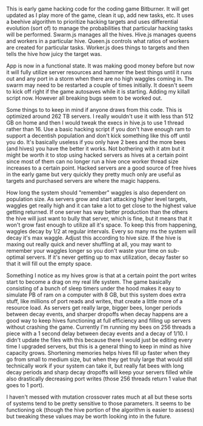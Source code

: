 This is early game hacking code for the coding game Bitburner.  It will get updated as I play more of the game, clean it up, add new tasks, etc.  It uses a beehive algorithm to prioritize
hacking targets and uses differential evolution (sort of) to manage the probabilities that particular hacking tasks will be performed.  Swarm.js manages all the hives.  Hive.js manages queens
and workers in a particular hive.  Queen.js controls what ratios of workers are created for particular tasks.  Worker.js does things to targets and then tells the hive how juicy the target was.

App is now in a functional state.  It was making good money before but now it will fully utilize server resources and hammer the best things until it runs out and any port in a storm when there are no high waggles coming in.  The swarm may need to be restarted a couple of times initially.  It doesn't seem to kick off right if the game autosaves while it is starting.  Adding my killall script now.  However all breaking bugs seem to be worked out.

Some things to to keep in mind if anyone draws from this code.  This is optimized around 262 TB servers.  I really wouldn't use it with less than 512 GB on home and then I would tweak the execs in hive.js to use 1 thread rather than 16.  Use a basic hacking script if you don't have enough ram to support a decentish population and don't kick something like this off until you do.  It's basically useless if you only have 2 bees and the more bees (and hives) you have the better it works.  Not bothering with it atm but it might be worth it to stop using hacked servers as hives at a certain point since most of them can no longer run a hive once worker thread size increases to a certain point.  Hacked servers are a good source of free hives in the early game but very quickly they pretty much only are useful as targets and purchased servers are where the magic happens.

How long the system should "remember" waggles is also dependent on population size.  As servers grow and start attacking higher level targets, waggles get really high and it can take a lot to get close to the highest value getting returned.  If one server has way better production than the others the hive will just want to bully that server, which is fine, but it means that it won't grow fast enough to utilize all it's space.  To keep this from happening, waggles decay by 1/2 at regular intervals. Every so many ms the system will decay it's max waggle.  Adjust this according to hive size.  If the hive is maxing out really quick and never shuffling at all, you may want to remember your waggles longer so you don't waste your time on sub-optimal servers.  If it's never getting up to max utilization, decay faster so that it will fill out the empty space.

Something I notice as my hives grow is that at a certain point the port writes start to become a drag on my real life system.  The game basically consisting of a bunch of sleep timers under the hood makes it easy to simulate PB of ram on a computer with 8 GB, but this system does extra stuff, like millions of port reads and writes, that create a little more of a resource load.  As servers get really large, bigger bees, longer periods between decay events, and sharper dropoffs when decay happens are a good way to keep hives functioning at full efficiency and filling up servers without crashing the game.  Currently I'm running my bees on 256 threads a piece with a 1 second delay between decay events and a decay of 1/10.  I didn't update the files with this because there I would just be editing every time I upgraded servers, but this is a general thing to keep in mind as hive capacity grows.  Shortening memories helps hives fill up faster when they go from small to medium size, but when they get truly large that would still technically work if your system can take it, but really fat bees with long decay periods and sharp decay dropoffs will keep your servers filled while also drastically decreasing port writes (those 256 threads return 1 value that goes to 1 port).

I haven't messed with mutation crossover rates much at all but these sorts of systems tend to be pretty sensitive to those parameters.  It seems to be functioning ok (though the hive portion of the algorithm is easier to assess) but tweaking these values may be worth looking into in the future.
